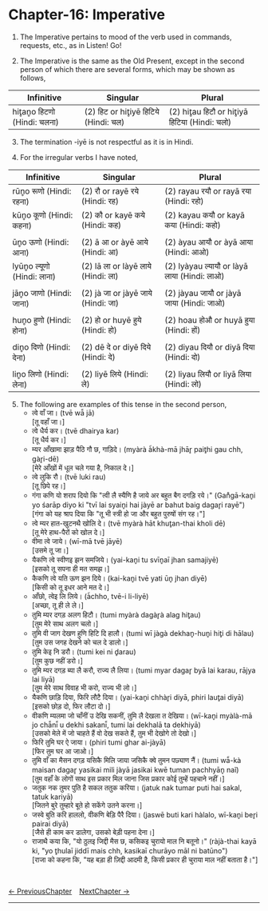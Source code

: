 # Chapter-16: Imperative

1. The Imperative pertains to mood of the verb used in commands, requests, etc., as in Listen! Go!

2. The Imperative is the same as the Old Present, except in the second person of which there are several forms, which may be shown as follows,

| Infinitive | Singular | Plural |
| ------------- | ------------- | ------------- |
| hit̥an̥o हिटणो (Hindi: चलना) | (2) हिट or hit̥iyē हिटिये (Hindi: चल) | (2) hit̥au हिटौ or hit̥iyā हिटिया (Hindi: चलो) |

3. The termination -iyē is not respectful as it is in Hindi.

4.	For the irregular verbs I have noted,

| Infinitive | Singular | Plural |
| ------------- | ------------- | ------------- |
| rūn̥o रूणो (Hindi: रहना) | (2) रौ or rayē रये (Hindi: रह) | (2) rayau रयौ or rayā रया (Hindi: रहो) |
| kūn̥o कूणो (Hindi: कहना) | (2) कौ or kayē कये (Hindi: कह) | (2) kayau कयौ or kayā कया (Hindi: कहो) |
|  |  |  |
| ūn̥o ऊणो (Hindi: आना) | (2) ā आ or àyē आये (Hindi: आ) | (2) àyau आयौ or àyā आया (Hindi: आओ) |
| lyūn̥o ल्यूणो (Hindi: लाना) | (2) lā ला or làyē लाये (Hindi: ला) | (2) lyàyau ल्यायौ or làyā लाया (Hindi: लाओ) |
|  |  |  |
| jān̥o जाणो (Hindi: जाना) | (2) jà जा or jàyē जाये (Hindi: जा) | (2) jàyau जायौ or jàyā जाया (Hindi: जाओ) |
|  |  |  |
| hun̥o हुणो (Hindi: होना) | (2) हो or huyē हुये (Hindi: हो) | (2) hoau होऔ or huyā हुया (Hindi: हों) |
|  |  |  |
| din̥o दिणो (Hindi: देना) | (2) dē दे or diyē दिये (Hindi: दे) | (2) diyau दियौ or diyā दिया (Hindi: दो) |
|  |  |  |
| lin̥o लिणो (Hindi: लेना) | (2) liyē लिये (Hindi: ले) | (2) liyau लियौ or liyā लिया (Hindi: लो) |

5. The following are examples of this tense in the second person,
   - त्वे वाँ जा। (tvē wā̃ jā)<br>
   [तू वहाँ जा।]
   - त्वे धैर्य कर। (tvē dhairya kar)<br>
   [तू धैर्य कर।]
   - म्यर आँखामा झाड़ पैठि गौ छ, गाड़िदे। (myàrà à̃khà-mā jhār̥ pait̥hi gau chh, gàr̥i-dē)<br>
   [मेरे आँखों में धूल चले गया है, निकाल दे।]
   - त्वे लुकि रौ। (tvē luki rau)<br>
   [तू छिपे रह।]
   - गंगा कणि यो शराप दियो कि "त्वी लै स्यैणि है जाये अर बहुत बैग दगड़ि रये।" (Gan̊gā-kan̥i yo śarāp diyo ki "tvī lai syain̥i hai jàyē ar bahut baig dagar̥i rayē")<br>
   [गंगा को यह श्राप दिया कि "तू भी स्त्री हो जा और बहुत पुरुषों संग रह।"]
   - त्वे म्यर हात-खुटनथै खोलि दे। (tvē myàrà hāt khut̥an-thai kholi dē)<br>
   [तू मेरे हाथ-पैरों को खोल दे।]
   - वीमा त्वे जाये। (wī-mā tvē jāyē)<br>
   [उसमे तू जा।]
   - यैकणि त्वे स्वीणइ झन समजिये। (yai-kan̥i tu svīn̥aī jhan samajiyē)<br>
   [इसको तू सपना ही मत समझ।]
   - कैकणि त्वे यति ऊण झन दिये। (kai-kan̥i tvē yati ūn̥ jhan diyē)<br>
   [किसी को तू इधर आने मत दे।]
   - आँछो, त्वेइ लि लिये। (à̃chho, tvē-i li-liyē)<br>
   [अच्छा, तू ही ले ले।]
   - तुमि म्यर दगड़ अलग हिटौ। (tumi myàrà dagàr̥à alag hit̥au)<br>
   [तुम मेरे साथ अलग चलो।]
   - तुमि वी जाग देखण हुणि हिटि दि हालौ। (tumi wī jàgà dekhan̥-hun̥i hit̥i di hālau)<br>
   [तुम उस जगह देखने को चल दे डालो।]
   - तुमि केइ नि डरौ। (tumi kei ni d̥arau)<br>
   [तुम कुछ नहीं डरो।]
   - तुमि म्यर दगड़ ब्या लै करौ, राज्य लै लिया। (tumi myar dagar̥ byā lai karau, rājya lai liyā)<br>
   [तुम मेरे साथ विवाह भी करो, राज्य भी लो।]
   - यैकणि छाड़ि दिया, फिरि लौटै दिया। (yai-kan̥i chhàr̥i diyā, phiri laut̥ai diyā)<br>
   [इसको छोड़ दो, फिर लौटा दो।]
   - वीकणि म्यलमा जो चाँनीं उ देखि सकनीं, तुमि लै देखला त देखिया। (wī-kan̥i myàlà-mā jo chā̃nī̃ u dekhi sakanī̃, tumi lai dekhalā ta dekhiyā)<br>
   [उसको मेले में जो चाहते हैं वो देख सकते हैं, तुम भी देखोगे तो देखो।]
   - फिरि तुमि घर ऐ जाया। (phiri tumi ghar ai-jàyā)<br>
   [फिर तुम घर आ जाओ।]
   - तुमि वाँ का मैसन दगड़ यसिकै मिलि जाया जसिकै क्वे तुमन पछ्याण नैं। (tumi wā̃-kà maisan dagar̥ yasikai mili jàyā jasikai kwē tuman pachhyān̥ naĩ)<br>
   [तुम वहाँ के लोगों साथ इस प्रकार मिल जाना जिस प्रकार कोई तुम्हें पहचाने नहीं।]
   - जतुक नक तुमर पुति है सकल ततुक करिया। (jatuk nak tumar puti hai sakal, tatuk kariyā)<br>
   [जितने बुरे तुम्हारे बूते हो सकेंगे उतने करना।]
   - जस्वे बुति करि हाललो, वीकणि बेड़ि पैरै दिया। (jaswē buti kari hàlalo, wī-kan̥i ber̥i pairai diyā)<br>
   [जैसे ही काम कर डालेगा, उसको बेड़ी पहना देना।]
   - राजाथै कया कि, "यो ठुलइ जिद्दी मैस छ, कसिकइ चुरायो माल नि बतूनो।" (ràjà-thai kayā ki, "yo t̥hulaī jiddī mais chh, kasikaī churāyo māl ni batūno")<br>
   [राजा को कहना कि, "यह बड़ा ही ज़िद्दी आदमी है, किसी प्रकार ही चुराया माल नहीं बताता है।"]

<br>

[<- PreviousChapter](/major/15_OldPresent.md) &ensp; [NextChapter ->](/major/17_Future.md)

---